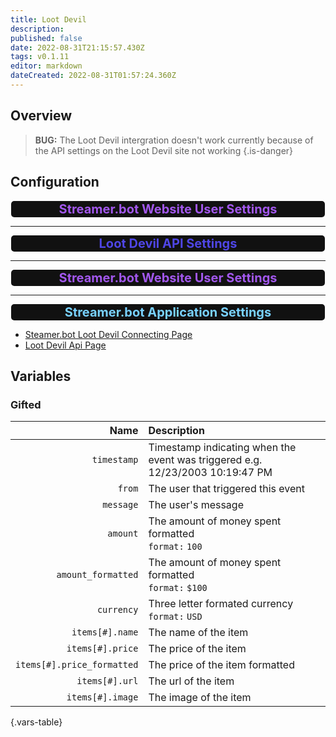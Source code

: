 ```yaml
---
title: Loot Devil
description: 
published: false
date: 2022-08-31T21:15:57.430Z
tags: v0.1.11
editor: markdown
dateCreated: 2022-08-31T01:57:24.360Z
---
```


## Overview
> **BUG:**
> The Loot Devil intergration doesn't work currently because of the API settings on the Loot Devil site not working
{.is-danger}

## Configuration
<span></span>

<h3 class="mdi mdi-account-cog" style="font-size: 20px; color: #A257ED; background-color: #111111; padding: 1px 7px 1px 7px; margin: 0px 1px 0px 1px; border-radius: 5px; text-align: center;"> Streamer.bot Website User Settings</h3>

---

<h3 class="mdi mdi-api" style="font-size: 20px; color: #4F46E5; background-color: #111111; padding: 1px 7px 1px 7px; margin: 0px 1px 0px 1px; border-radius: 5px; text-align: center;"> Loot Devil API Settings</h3>

---

<h3 class="mdi mdi-account-cog" style="font-size: 20px; color: #A257ED; background-color: #111111; padding: 1px 7px 1px 7px; margin: 0px 1px 0px 1px; border-radius: 5px; text-align: center;"> Streamer.bot Website User Settings</h3>

---

<h3 class="mdi mdi-application-cog" style="font-size: 20px; color: #78D1FF; background-color: #111111; padding: 1px 7px 1px 7px; margin: 0px 1px 0px 1px; border-radius: 5px; text-align: center;"> Streamer.bot Application Settings</h3>

- [Steamer.bot Loot Devil Connecting Page](https://streamer.bot/user/settings#lootdevil)
- [Loot Devil Api Page](https://lootdevil.com/integrations/api)

## Variables
### Gifted
Name | Description
----:|:------------
`timestamp` | Timestamp indicating when the event was triggered e.g. 12/23/2003 10:19:47 PM
`from` | The user that triggered this event
`message` | The user's message
`amount` | The amount of money spent formatted<br> `format:` `100`
`amount_formatted` | The amount of money spent formatted <br> `format:` `$100`
`currency` | Three letter formated currency <br> `format:` `USD`
`items[#].name` | The name of the item
`items[#].price` | The price of the item
`items[#].price_formatted` | The price of the item formatted
`items[#].url` | The url of the item
`items[#].image` | The image of the item
{.vars-table}